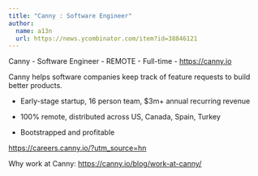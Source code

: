 ```yaml
---
title: "Canny : Software Engineer"
author:
  name: a13n
  url: https://news.ycombinator.com/item?id=38846121
---
```

Canny - Software Engineer - REMOTE - Full-time - <a href="https:&#x2F;&#x2F;canny.io" rel="nofollow">https:&#x2F;&#x2F;canny.io</a>

Canny helps software companies keep track of feature requests to build better products.

* Early-stage startup, 16 person team, $3m+ annual recurring revenue

* 100% remote, distributed across US, Canada, Spain, Turkey

* Bootstrapped and profitable

<a href="https:&#x2F;&#x2F;careers.canny.io&#x2F;?utm_source=hn" rel="nofollow">https:&#x2F;&#x2F;careers.canny.io&#x2F;?utm_source=hn</a>

Why work at Canny: <a href="https:&#x2F;&#x2F;canny.io&#x2F;blog&#x2F;work-at-canny&#x2F;" rel="nofollow">https:&#x2F;&#x2F;canny.io&#x2F;blog&#x2F;work-at-canny&#x2F;</a>

